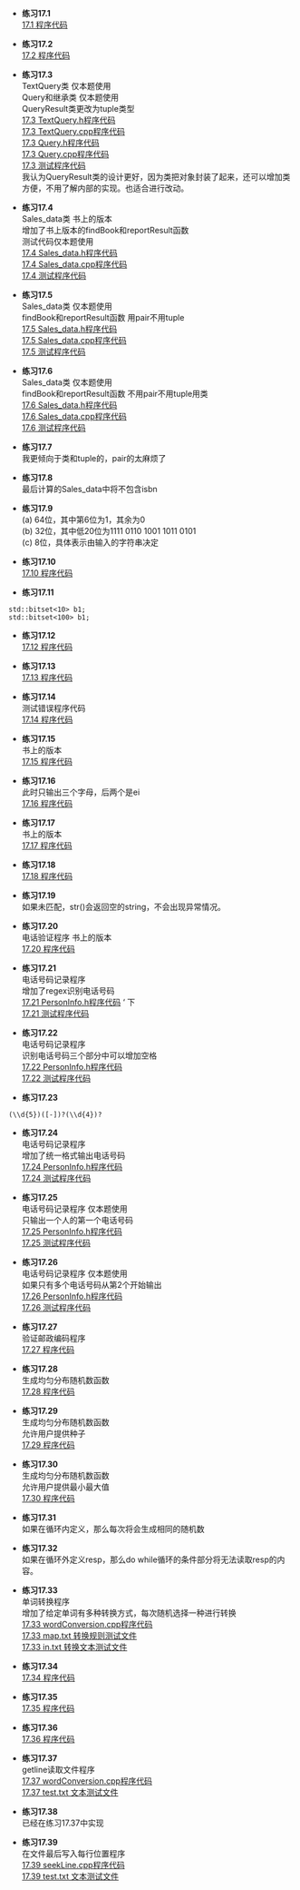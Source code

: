 * **练习17.1**  
[17.1 程序代码](17.1.cpp)  

* **练习17.2**  
[17.2 程序代码](17.2.cpp)  

* **练习17.3**  
TextQuery类 仅本题使用  
Query和继承类 仅本题使用  
QueryResult类更改为tuple类型   
[17.3 TextQuery.h程序代码](17.3/TextQuery.h)  
[17.3 TextQuery.cpp程序代码](17.3/TextQuery.cpp)  
[17.3 Query.h程序代码](17.3/Query.h)  
[17.3 Query.cpp程序代码](17.3/Query.cpp)  
[17.3 测试程序代码](17.3/main.cpp)  
我认为QueryResult类的设计更好，因为类把对象封装了起来，还可以增加类方便，不用了解内部的实现。也适合进行改动。

* **练习17.4**  
Sales_data类 书上的版本  
增加了书上版本的findBook和reportResult函数  
测试代码仅本题使用  
[17.4 Sales_data.h程序代码](17.4/Sales_data.h)  
[17.4 Sales_data.cpp程序代码](17.4/Sales_data.cpp)  
[17.4 测试程序代码](17.4/main.cpp)  

* **练习17.5**  
Sales_data类 仅本题使用  
findBook和reportResult函数 用pair不用tuple  
[17.5 Sales_data.h程序代码](17.5/Sales_data.h)  
[17.5 Sales_data.cpp程序代码](17.5/Sales_data.cpp)  
[17.5 测试程序代码](17.5/main.cpp)  

* **练习17.6**  
Sales_data类 仅本题使用  
findBook和reportResult函数 不用pair不用tuple用类  
[17.6 Sales_data.h程序代码](17.6/Sales_data.h)  
[17.6 Sales_data.cpp程序代码](17.6/Sales_data.cpp)  
[17.6 测试程序代码](17.6/main.cpp)  

* **练习17.7**  
我更倾向于类和tuple的，pair的太麻烦了  

* **练习17.8**  
最后计算的Sales_data中将不包含isbn

* **练习17.9**  
(a) 64位，其中第6位为1，其余为0  
(b) 32位，其中低20位为1111 0110 1001 1011 0101  
(c) 8位，具体表示由输入的字符串决定  

* **练习17.10**  
[17.10 程序代码](17.10.cpp)  

* **练习17.11**  
```
std::bitset<10> b1;
std::bitset<100> b1;
```

* **练习17.12**  
[17.12 程序代码](17.12.cpp)  

* **练习17.13**  
[17.13 程序代码](17.13.cpp)  

* **练习17.14**  
测试错误程序代码  
[17.14 程序代码](17.14.cpp)  

* **练习17.15**  
书上的版本  
[17.15 程序代码](17.15.cpp)  

* **练习17.16**  
此时只输出三个字母，后两个是ei  
[17.16 程序代码](17.16.cpp)  

* **练习17.17**  
书上的版本  
[17.17 程序代码](17.17.cpp)  

* **练习17.18**  
[17.18 程序代码](17.18.cpp)  

* **练习17.19**  
如果未匹配，str()会返回空的string，不会出现异常情况。

* **练习17.20**  
电话验证程序 书上的版本  
[17.20 程序代码](17.20.cpp)  

* **练习17.21**  
电话号码记录程序  
增加了regex识别电话号码  
[17.21 PersonInfo.h程序代码](17.21/PersonInfo.h)  ‘ 下    
[17.21 测试程序代码](17.21/main.cpp)  

* **练习17.22**  
电话号码记录程序  
识别电话号码三个部分中可以增加空格    
[17.22 PersonInfo.h程序代码](17.22/PersonInfo.h)  
[17.22 测试程序代码](17.22/main.cpp)  

* **练习17.23**  
```
(\\d{5})([-])?(\\d{4})?
```

* **练习17.24**  
电话号码记录程序  
增加了统一格式输出电话号码    
[17.24 PersonInfo.h程序代码](17.24/PersonInfo.h)  
[17.24 测试程序代码](17.24/main.cpp)  

* **练习17.25**  
电话号码记录程序 仅本题使用  
只输出一个人的第一个电话号码     
[17.25 PersonInfo.h程序代码](17.25/PersonInfo.h)  
[17.25 测试程序代码](17.25/main.cpp)  

* **练习17.26**  
电话号码记录程序 仅本题使用  
如果只有多个电话号码从第2个开始输出   
[17.26 PersonInfo.h程序代码](17.26/PersonInfo.h)  
[17.26 测试程序代码](17.26/main.cpp)  

* **练习17.27**  
验证邮政编码程序  
[17.27 程序代码](17.27.cpp)  

* **练习17.28**  
生成均匀分布随机数函数  
[17.28 程序代码](17.28.cpp)  

* **练习17.29**  
生成均匀分布随机数函数  
允许用户提供种子    
[17.29 程序代码](17.29.cpp)  

* **练习17.30**  
生成均匀分布随机数函数  
允许用户提供最小最大值     
[17.30 程序代码](17.30.cpp)  

* **练习17.31**  
如果在循环内定义，那么每次将会生成相同的随机数

* **练习17.32**  
如果在循环外定义resp，那么do while循环的条件部分将无法读取resp的内容。

* **练习17.33**  
单词转换程序  
增加了给定单词有多种转换方式，每次随机选择一种进行转换  
[17.33 wordConversion.cpp程序代码](17.33/wordConversion.cpp)  
[17.33 map.txt 转换规则测试文件](17.33/map.txt)  
[17.33 in.txt 转换文本测试文件](17.33/in.txt)  

* **练习17.34**  
[17.34 程序代码](17.34.cpp)  

* **练习17.35**  
[17.35 程序代码](17.35.cpp)  

* **练习17.36**  
[17.36 程序代码](17.36.cpp)  

* **练习17.37**  
getline读取文件程序  
[17.37 wordConversion.cpp程序代码](17.37/17.37.cpp)  
[17.37 test.txt 文本测试文件](17.37/test.txt)  

* **练习17.38**  
已经在练习17.37中实现  

* **练习17.39**  
在文件最后写入每行位置程序  
[17.39 seekLine.cpp程序代码](17.39/seekLine.cpp)  
[17.39 test.txt 文本测试文件](17.39/test.txt)  
